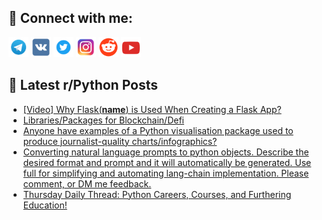 ## 🔎 Connect with me:
[<img src="https://github.com/bullbesh/bullbesh/blob/main/images/Telegram.png" width="32" height="32" />](https://t.me/bullbesh)
[<img src="https://github.com/bullbesh/bullbesh/blob/main/images/VK.png" width="32" height="32" />](https://vk.com/bullbesh)
[<img src="https://github.com/bullbesh/bullbesh/blob/main/images/Twitter.png" width="32" height="32" />](https://twitter.com/bullbesh1)
[<img src="https://github.com/bullbesh/bullbesh/blob/main/images/Instagram.png" width="32" height="32" />](https://www.instagram.com/bullbesh)
[<img src="https://github.com/bullbesh/bullbesh/blob/main/images/Reddit.png" width="32" height="32" />](https://www.reddit.com/user/bullbesh)
[<img src="https://github.com/bullbesh/bullbesh/blob/main/images/YouTube.png" width="32" height="32" />](https://www.youtube.com/channel/UCtfjRs6uzgq5mfm8S06WTcg)

## 📕 Latest r/Python Posts
<!-- BLOG-POST-LIST:START -->
- [[Video] Why Flask&lpar;__name__&rpar; is Used When Creating a Flask App?](https://www.reddit.com/r/Python/comments/1945nhw/video_why_flask_name_is_used_when_creating_a/)
- [Libraries/Packages for Blockchain/Defi](https://www.reddit.com/r/Python/comments/1941pbq/librariespackages_for_blockchaindefi/)
- [Anyone have examples of a Python visualisation package used to produce journalist-quality charts/infographics?](https://www.reddit.com/r/Python/comments/193y9wj/anyone_have_examples_of_a_python_visualisation/)
- [Converting natural language prompts to python objects. Describe the desired format and prompt and it will automatically be generated. Use full for simplifying and automating lang-chain implementation. Please comment, or DM me feedback.](https://www.reddit.com/r/Python/comments/193ndxm/converting_natural_language_prompts_to_python/)
- [Thursday Daily Thread: Python Careers, Courses, and Furthering Education!](https://www.reddit.com/r/Python/comments/193ndb4/thursday_daily_thread_python_careers_courses_and/)
<!-- BLOG-POST-LIST:END -->
